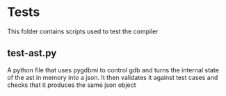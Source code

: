 # Tests
This folder contains scripts used to test the compiler

## test-ast.py
A python file that uses pygdbmi to control gdb and turns the internal state of the ast in memory into a json.
It then validates it against test cases and checks that it produces the same json object
